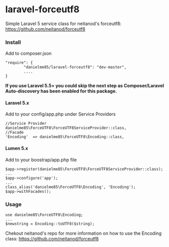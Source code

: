 # laravel-forceutf8
Simple Laravel 5 service class for neitanod's forceutf8: https://github.com/neitanod/forceutf8

### Install
Add to composer.json
 ```
 "require": {
         "danielme85/laravel-forceutf8": "dev-master",
         ....
 }
 ```
 
<b>If you use Laravel 5.5+ you could skip the next step as Composer/Laravel Auto-discovery has been enabled for this package.</b>



#### Laravel 5.x
 Add to your config/app.php under Service Providers
            
 ```
 //Service Provider
 danielme85\ForceUTF8\ForceUTF8ServiceProvider::class,
 //Facade
 'Encoding'  => danielme85\ForceUTF8\Encoding::class,
 
 ```
 
#### Lumen 5.x
 Add to your boostrap/app.php file
 ```
 $app->register(danielme85\ForceUTF8\ForceUTF8ServiceProvider::class);
 ...
 $app->configure('app'); 
 ...
 class_alias('danielme85\ForceUTF8\Encoding', 'Encoding');
 $app->withFacades();
 ```
 
### Usage
 ```
 use danielme85\ForceUTF8\Encoding;
 ...
 $newstring = Encoding::toUTF8($string);
 ```
Chekout neitanod's repo for more information on how to use the Encoding class:
https://github.com/neitanod/forceutf8
